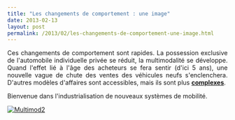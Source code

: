 ```yaml
---
title: "Les changements de comportement : une image"
date: 2013-02-13
layout: post
permalink: /2013/02/les-changements-de-comportement-une-image.html
---
```


<p style="text-align: justify">Ces changements de comportement sont rapides. La possession exclusive de l'automobile individuelle privée se réduit, la multimodalité se développe. Quand l'effet lié à l'âge des acheteurs se fera sentir (d'ici 5 ans), une nouvelle vague de chute des ventes des véhicules neufs s'enclenchera. D'autres modèles d'affaires sont accessibles, mais ils sont plus <strong><a href="/les-metanotes-tdf-transports-du-futur" target="_blank">complexes</a></strong>.</p> <p style="text-align: justify">Bienvenue dans l'industrialisation de nouveaux systèmes de mobilité.</p> <p> <a class="asset-img-link" href="/wp-content/uploads/sites/6/old/6a0120a66d2ad4970b017d410605af970c-pi.png"><img alt="Multimod2" border="0" class="asset  asset-image at-xid-6a0120a66d2ad4970b017d410605af970c image-full" src="/wp-content/uploads/sites/6/old/6a0120a66d2ad4970b017d410605af970c-800wi.png" title="Multimod2" /></a></p> <p> </p>